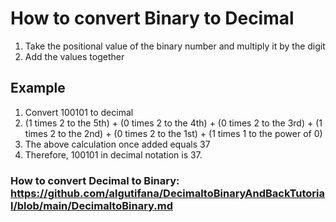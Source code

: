 # How to convert Binary to Decimal

1. Take the positional value of the binary number and multiply it by the digit
2. Add the values together


## Example

1. Convert 100101 to decimal
2. (1 times 2 to the 5th) + (0 times 2 to the 4th) + (0 times 2 to the 3rd) + (1 times 2 to the 2nd) + (0 times 2 to the 1st) + (1 times 1 to the power of 0)
3. The above calculation once added equals 37
4. Therefore, 100101 in decimal notation is 37.


### How to convert Decimal to Binary: https://github.com/algutifana/DecimaltoBinaryAndBackTutorial/blob/main/DecimaltoBinary.md

